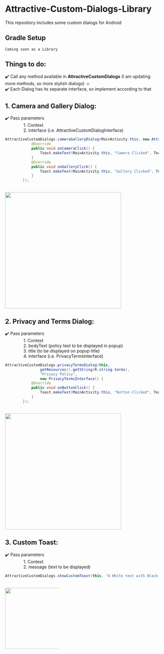 # Attractive-Custom-Dialogs-Library
This repository includes some custom dialogs for Android
## Gradle Setup
```
Coming soon as a Library
```


## Things to do:

:heavy_check_mark: Call any method available in <b>AttractiveCustomDialogs</b> (I am updating more methods, so more stylish dialogs) :relaxed: <br/>
:heavy_check_mark: Each Dialog has its separate interface, so implement according to that<br/>



## 1. Camera and Gallery Dialog:
:heavy_check_mark: Pass parameters 
<br/>&emsp;&emsp;&emsp;&emsp;
            1. Context
            <br/>&emsp;&emsp;&emsp;&emsp;
            2. interface (i.e. AttractiveCustomDialogInterface)
```java
AttractiveCustomDialogs.cameraGalleryDialog(MainActivity.this, new AttractiveCustomDialogInterface() {
            @Override
            public void onCameraClick() {
                Toast.makeText(MainActivity.this, "Camera Clicked", Toast.LENGTH_SHORT).show();
            }
            @Override
            public void onGalleryClick() {
                Toast.makeText(MainActivity.this, "Gallery Clicked", Toast.LENGTH_SHORT).show();
            }
        });
``` 
<br/>
<img src="https://raw.githubusercontent.com/rashidafzaal/Attractive-Custom-Dialogs-Library/master/screenshots/1.jpg" height="380" data-canonical-src="https://raw.githubusercontent.com/rashidafzaal/Attractive-Custom-Dialogs-Library/master/screenshots/1.jpg" style="max-width:100%;">

## 2. Privacy and Terms Dialog:
:heavy_check_mark: Pass parameters 
<br/>&emsp;&emsp;&emsp;&emsp;
            1. Context
            <br/>&emsp;&emsp;&emsp;&emsp;
            2. bodyText (policy text to be displayed in popup)
            <br/>&emsp;&emsp;&emsp;&emsp;
            3. title (to be displayed on popup title)
            <br/>&emsp;&emsp;&emsp;&emsp;
            4. interface (i.e. PrivacyTermsInterface)
```java
AttractiveCustomDialogs.privacyTermsDialog(this,
                getResources().getString(R.string.terms),
                "Privacy Policy",
                new PrivacyTermsInterface() {
            @Override
            public void onButtonClick() {
                Toast.makeText(MainActivity.this, "Button Clicked", Toast.LENGTH_SHORT).show();
            }
        });
``` 
<br/>
<img src="https://raw.githubusercontent.com/rashidafzaal/Attractive-Custom-Dialogs-Library/master/screenshots/2.jpg" height="380" data-canonical-src="https://raw.githubusercontent.com/rashidafzaal/Attractive-Custom-Dialogs-Library/master/screenshots/2.jpg" style="max-width:100%;">

## 3. Custom Toast:
:heavy_check_mark: Pass parameters 
<br/>&emsp;&emsp;&emsp;&emsp;
            1. Context
            <br/>&emsp;&emsp;&emsp;&emsp;
            2. message (text to be displayed)
```java
AttractiveCustomDialogs.showCustomToast(this, "A White text with Black background");
``` 
<br/>
<img src="https://raw.githubusercontent.com/rashidafzaal/Attractive-Custom-Dialogs-Library/master/screenshots/3.jpg" height="200" data-canonical-src="https://raw.githubusercontent.com/rashidafzaal/Attractive-Custom-Dialogs-Library/master/screenshots/3.jpg" style="max-width:35%;">
